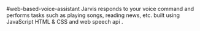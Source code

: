 #web-based-voice-assistant
Jarvis responds to your voice command and performs tasks such as playing songs, reading news, etc.
built using JavaScript HTML & CSS and web speech api .
